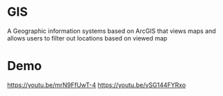 # GIS
A Geographic information systems based on ArcGIS that views maps and allows users to filter out locations based on viewed map
# Demo
https://youtu.be/mrN9FfUwT-4
https://youtu.be/vSG144FYRxo
